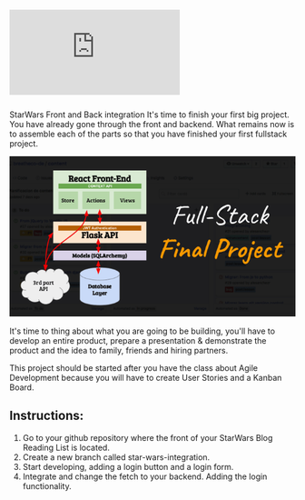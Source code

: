 # ![alt text](https://assets.breatheco.de/apis/img/images.php?blob&random&cat=icon&tags=breathecode,32)  
StarWars Front and Back integration
It's time to finish your first big project. You have already gone through the front and backend. What remains now is to assemble each of the parts so that you have finished your first fullstack project.

![Final Project Architecture](https://github.com/4GeeksAcademy/final-project-full-stack/blob/main/docs/assets/preview.png?raw=true)

It's time to thing about what you are going to be building, you'll have to develop an entire product, prepare a presentation & demonstrate the product and the idea to family, friends and hiring partners.

This project should be started after you have the class about Agile Development because you will have to create User Stories and a Kanban Board.

## Instructions:

1. Go to your github repository where the front of your StarWars Blog Reading List is located.
2. Create a new branch called star-wars-integration.
3. Start developing, adding a login button and a login form.
4. Integrate and change the fetch to your backend. Adding the login functionality.

